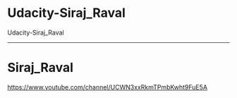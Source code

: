 # Udacity-Siraj_Raval
Udacity-Siraj_Raval

-------

# Siraj_Raval
https://www.youtube.com/channel/UCWN3xxRkmTPmbKwht9FuE5A





